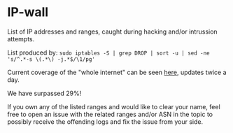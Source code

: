 # IP-wall
List of IP addresses and ranges, caught during hacking and/or intrussion attempts.

List produced by: `sudo iptables -S | grep DROP | sort -u | sed -ne 's/^.*-s \(.*\) -j.*$/\1/pg'`

Current coverage of the "whole internet" can be seen [here](http://commi.ddns.info/ISec), updates twice a day.

We have surpassed 29%!

If you own any of the listed ranges and would like to clear your name, feel free to open an issue with the related ranges and/or ASN in the topic to possibly receive the offending logs and fix the issue from your side.
